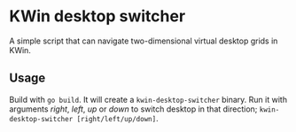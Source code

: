 # KWin desktop switcher

A simple script that can navigate two-dimensional virtual desktop grids in KWin.

## Usage

Build with `go build`. It will create a `kwin-desktop-switcher` binary. Run it with arguments _right_, _left_, _up_ or _down_ to switch desktop in that direction; `kwin-desktop-switcher [right/left/up/down]`.
